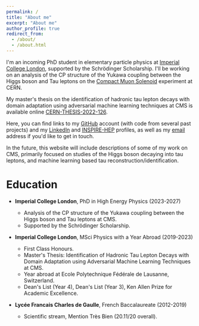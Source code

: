 ```yaml
---
permalink: /
title: "About me"
excerpt: "About me"
author_profile: true
redirect_from: 
  - /about/
  - /about.html
---
```




I'm an incoming PhD student in elementary particle physics at [Imperial College London](https://www.imperial.ac.uk/high-energy-physics/ "ICL"), supported
 by the Schr&ouml;dinger Scholarship.
I'll be working on an analysis of the CP structure of the Yukawa coupling between the Higgs boson and Tau leptons on the 
[Compact Muon Solenoid](https://cms.cern/ "CMS") experiment at CERN.


My master's thesis on the identification of hadronic tau lepton decays with domain adaptation using adversarial machine learning techniques at CMS is available online
 [CERN-THESIS-2022-126](https://cds.cern.ch/record/2827366/ "Thesis").

Here, you can find links to my [GitHub](https://github.com/lucasrussell01 "github") account (with code from several past projects) and my 
[LinkedIn](https://www.linkedin.com/in/lucasrussell01/ "linkedin") and [INSPIRE-HEP](https://inspirehep.net/authors/2686809 'inspire') profiles, 
as well as my [email](mailto:lucas.russell@cern.ch "mail") address if you'd like to get in touch. 

In the future, this website will include descriptions of some of my work on CMS,
primarily focused on studies of the Higgs boson decaying into tau leptons, and
machine learning based tau reconstruction/identification. 

Education
======
* **Imperial College London**, PhD in High Energy Physics (2023-2027)
  * Analysis of the CP structure of the Yukawa coupling between the Higgs boson and Tau leptons at CMS.
  * Supported by the Schr&ouml;dinger Scholarship.

* **Imperial College London**, MSci Physics with a Year Abroad (2019-2023)
  * First Class Honours.
  * Master's Thesis:  Identification of Hadronic Tau Lepton Decays with Domain Adaptation using Adversarial Machine Learning Techniques at CMS.
  * Year abroad at Ecole Polytechnique F&eacute;d&eacute;rale de Lausanne, Switzerland.
  * Dean's List (Year 4), Dean's List (Year 3), Ken Allen Prize for Academic Excellence.

* **Lyc&eacute;e Francais Charles de Gaulle**, French Baccalaureate (2012-2019)
  * Scientific stream, Mention Tr&egrave;s Bien (20.11/20 overall).
